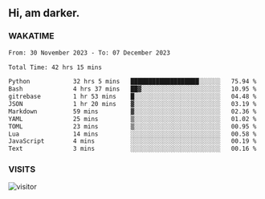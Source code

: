 ## Hi, am darker.

### WAKATIME

<!--START_SECTION:waka-->

```txt
From: 30 November 2023 - To: 07 December 2023

Total Time: 42 hrs 15 mins

Python            32 hrs 5 mins   ███████████████████░░░░░░   75.94 %
Bash              4 hrs 37 mins   ██▓░░░░░░░░░░░░░░░░░░░░░░   10.95 %
gitrebase         1 hr 53 mins    █░░░░░░░░░░░░░░░░░░░░░░░░   04.48 %
JSON              1 hr 20 mins    ▓░░░░░░░░░░░░░░░░░░░░░░░░   03.19 %
Markdown          59 mins         ▓░░░░░░░░░░░░░░░░░░░░░░░░   02.36 %
YAML              25 mins         ▒░░░░░░░░░░░░░░░░░░░░░░░░   01.02 %
TOML              23 mins         ▒░░░░░░░░░░░░░░░░░░░░░░░░   00.95 %
Lua               14 mins         ░░░░░░░░░░░░░░░░░░░░░░░░░   00.58 %
JavaScript        4 mins          ░░░░░░░░░░░░░░░░░░░░░░░░░   00.19 %
Text              3 mins          ░░░░░░░░░░░░░░░░░░░░░░░░░   00.16 %
```

<!--END_SECTION:waka-->

### VISITS
<!-- i should probably build this when i will have some time -->
![visitor](https://profile-counter.glitch.me/sanix-darker/count.svg)
